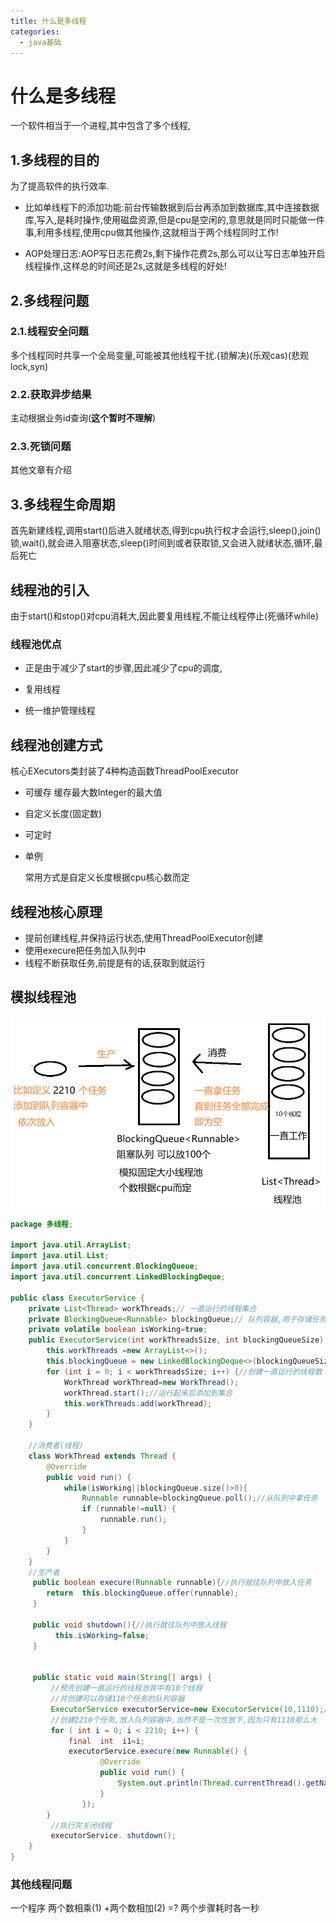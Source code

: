 ```yaml
---
title: 什么是多线程
categories:
  - java基础
---
```


# 什么是多线程



一个软件相当于一个进程,其中包含了多个线程,

## 1.多线程的目的

为了提高软件的执行效率.

- 比如单线程下的添加功能:前台传输数据到后台再添加到数据库,其中连接数据库,写入,是耗时操作,使用磁盘资源,但是cpu是空闲的,意思就是同时只能做一件事,利用多线程,使用cpu做其他操作,这就相当于两个线程同时工作!

- AOP处理日志:AOP写日志花费2s,剩下操作花费2s,那么可以让写日志单独开启线程操作,这样总的时间还是2s,这就是多线程的好处!



## 2.多线程问题

### 2.1.线程安全问题

多个线程同时共享一个全局变量,可能被其他线程干扰.(锁解决)(乐观cas)(悲观lock,syn)

### 2.2.获取异步结果

主动根据业务id查询(**这个暂时不理解**)

### 2.3.死锁问题

其他文章有介绍



## 3.多线程生命周期

首先新建线程,调用start()后进入就绪状态,得到cpu执行权才会运行,sleep(),join()锁,wait(),就会进入阻塞状态,sleep()时间到或者获取锁,又会进入就绪状态,循环,最后死亡

## 线程池的引入

由于start()和stop()对cpu消耗大,因此要复用线程,不能让线程停止(死循环while)

### 线程池优点

- 正是由于减少了start的步骤,因此减少了cpu的调度,

- 复用线程

- 统一维护管理线程

## 线程池创建方式

核心EXecutors类封装了4种构造函数ThreadPoolExecutor

- 可缓存   缓存最大数Integer的最大值

- 自定义长度(固定数)

- 可定时

- 单例

  常用方式是自定义长度根据cpu核心数而定

  

## 线程池核心原理

- 提前创建线程,并保持运行状态,使用ThreadPoolExecutor创建
- 使用execure把任务加入队列中
- 线程不断获取任务,前提是有的话,获取到就运行



## 模拟线程池

![image-20200306202624983](什么是多线程/image-20200306202624983.png)



```java
package 多线程;

import java.util.ArrayList;
import java.util.List;
import java.util.concurrent.BlockingQueue;
import java.util.concurrent.LinkedBlockingDeque;

public class ExecutorService {
	private List<Thread> workThreads;// 一直运行的线程集合
	private BlockingQueue<Runnable> blockingQueue;// 队列容器,用于存储任务
	private volatile boolean isWorking=true;
	public ExecutorService(int workThreadsSize, int blockingQueueSize) {//线程个数,队列容器大小
		this.workThreads =new ArrayList<>();
		this.blockingQueue = new LinkedBlockingDeque<>(blockingQueueSize);
		for (int i = 0; i < workThreadsSize; i++) {//创建一直运行的线程数
			WorkThread workThread=new WorkThread();
			workThread.start();//运行起来后添加到集合
			this.workThreads.add(workThread);
		}
	}

	//消费者(线程)
	class WorkThread extends Thread {
		@Override
		public void run() {
			while(isWorking||blockingQueue.size()>0){
				Runnable runnable=blockingQueue.poll();//从队列中拿任务
				if (runnable!=null) {
					runnable.run();
				}
			}
		}
	}
	//生产者
	 public boolean execure(Runnable runnable){//执行就往队列中放入任务
		return  this.blockingQueue.offer(runnable);
	 }
	 
	 public void shutdown(){//执行就往队列中放入线程
		  this.isWorking=false;
	 }
	 
	 
	 public static void main(String[] args) {
		 //预先创建一直运行的线程池其中有10个线程
		 //并创建可以存储110个任务的队列容器
		 ExecutorService executorService=new ExecutorService(10,1110);//10个线程,1110个任务,
		 //创建2210个任务,放入队列容器中,当然不是一次性放下,因为只有1110那么大
		 for ( int i = 0; i < 2210; i++) {
			 final  int  i1=i;
			 executorService.execure(new Runnable() {
					@Override
					public void run() {
						System.out.println(Thread.currentThread().getName()+"线程开始执行任务:"+i1);
					}
				});
		}
		 //执行完关闭线程
		 executorService. shutdown();
	}
}

```







### 其他线程问题



一个程序  两个数相乘(1) +两个数相加(2) =?  两个步骤耗时各一秒



